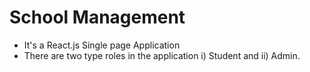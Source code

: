 # School Management

- It's a React.js Single page Application
- There are two type roles in the application i) Student and ii) Admin.

